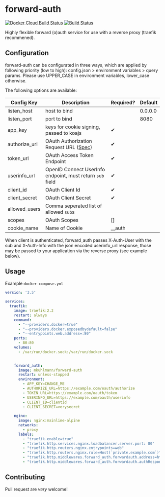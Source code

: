 
# forward-auth
[![Docker Cloud Build Status](https://img.shields.io/docker/cloud/build/mkuhlmann/forward-auth.svg)](https://hub.docker.com/r/mkuhlmann/forward-auth)
[![Build Status](https://travis-ci.org/mkuhlmann/forward-auth.svg?branch=master)](https://travis-ci.org/mkuhlmann/forward-auth)

Highly flexible forward (o)auth service for use with a reverse proxy (traefik recommened).

## Configuration

forward-auth can be configurated in three ways, which are applied by following priority (low to high): config.json > environment variables > query params. Please use UPPER_CASE in environment variables, lower_case otherwise.

The following options are available:

Config Key | Description | Required? | Default
---------- | ----------- | -------   | -------
listen_host| host to bind | | 0.0.0.0
listen_port| port to bind | | 8080
app_key    | keys for cookie signing, passed to koajs | ✔ |
authorize_url  | OAuth Authorization Request URL ([Spec](https://tools.ietf.org/html/rfc6749#section-4.1.1)) | ✔ |
token_url  | OAuth Access Token Endpoint| ✔ |
userinfo_url   | OpenID Connect UserInfo endpoint, must return `sub` field| ✔ |
client_id | OAuth Client Id| ✔ |
client_secret | OAuth Client Secret| ✔ |
allowed_users | Comma seperated list of allowed `sub`s| | 
scopes | OAuth Scopes | []
cookie_name | Name of Cookie | __auth

When client is authenticated, forward_auth passes X-Auth-User with the sub and X-Auth-Info with the json encoded userinfo_url response, those may be passed to your application via the reverse proxy (see example below).



## Usage

Example `docker-compose.yml`

```yaml
version: '3.5'
  
services:
  traefik:
    image: traefik:2.2
    restart: always
    command:
      - "--providers.docker=true"
      - "--providers.docker.exposedbydefault=false"
      - "--entrypoints.web.address=:80"
    ports:
      - 80:80
    volumes:
      - /var/run/docker.sock:/var/run/docker.sock

      
    forward_auth:
      image: mkuhlmann/forward-auth
      restart: unless-stopped
      environment:
        - APP_KEY=CHANGE_ME
        - AUTHORIZE_URL=https://example.com/oauth/authorize
        - TOKEN_URL=https://example.com/oauth/token
        - USERINFO_URL=https://example.com/oauth/userinfo
        - CLIENT_ID=clientid
        - CLIENT_SECRET=verysecret
    
    nginx:
      image: nginx:mainline-alpine
      networks:
        - proxy
      labels:
        - "traefik.enable=true"
        - "traefik.http.services.nginx.loadbalancer.server.port: 80"
        - "traefik.http.routers.nginx.entrypoints=web"
        - "traefik.http.routers.nginx.rule=Host(`private.example.com`)"
        - "traefik.http.middlewares.forward_auth.forwardauth.address=http://forward_auth:8080/auth?allowed_users=ALLOWED_USER_SUB"
        - "traefik.http.middlewares.forward_auth.forwardauth.authResponseHeaders=X-Auth-User,X-Auth-Info"
```

## Contributing

Pull request are *very* welcome!